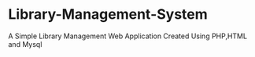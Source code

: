 # Library-Management-System
A Simple Library Management Web Application Created Using PHP,HTML and Mysql
